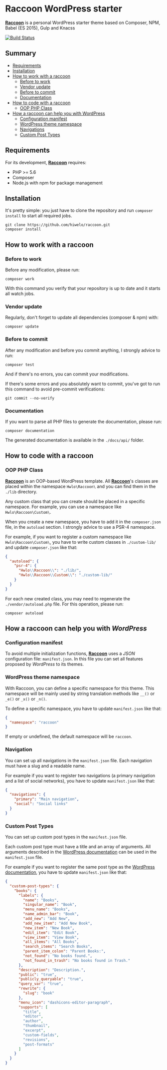 # Raccoon WordPress starter
**[Raccoon](https://github.com/hiwelo/raccoon/)** is a personal WordPress starter theme based on Composer, NPM, Babel (ES 2015), Gulp and Knacss

[![Build Status](https://travis-ci.org/hiwelo/raccoon.svg?branch=develop)](https://travis-ci.org/hiwelo/raccoon)


## Summary
  - [Requirements](#requirements)
  - [Installation](#installation)
  - [How to work with a raccoon](#how-to-work-with-a-raccoon)
    - [Before to work](#before-to-work)
    - [Vendor update](#vendor-update)
    - [Before to commit](#before-to-commit)
    - [Documentation](#documentation)
  - [How to code with a raccoon](#how-to-code-with-a-raccoon)
    - [OOP PHP Class](#oop-php-class)
  - [How a raccoon can help you with WordPress](#how-a-raccoon-can-help-you-with-wordpress)
    - [Configuration manifest](#configuration-manifest)
    - [WordPress theme namespace](#wordpress-theme-namespace)
    - [Navigations](#navigations)
    - [Custom Post Types](#custom-post-types)


## Requirements
For its development, **[Raccoon](https://github.com/hiwelo/raccoon/)** requires:
  - PHP >= 5.6
  - Composer
  - Node.js with npm for package management


## Installation
It's pretty simple: you just have to clone the repository and run `composer install`
to start all required jobs.
```
git clone https://github.com/hiwelo/raccoon.git
composer install
```


## How to work with a raccoon

### Before to work
Before any modification, please run:
```
composer work
```
With this command you verify that your repository is up to date and it starts all
watch jobs.

### Vendor update
Regularly, don't forget to update all dependencies (composer & npm) with:
```
composer update
```

### Before to commit
After any modification and before you commit anything, I strongly advice to run:
```
composer test
```
And if there's no errors, you can commit your modifications.

If there's some errors and you absolutely want to commit, you've got to run this command
to avoid pre-commit verifications:
```
git commit --no-verify
```

### Documentation
If you want to parse all PHP files to generate the documentation, please run:
```
composer documentation
```
The generated documentation is available in the `./docs/api/` folder.


## How to code with a raccoon

### OOP PHP Class
**[Raccoon](https://github.com/hiwelo/raccoon/)** is an OOP-based WordPress template.
All **[Raccoon](https://github.com/hiwelo/raccoon/)**'s classes are placed within the namespace `Hwlo\Raccoon\` and you can find them in the `./lib` directory.

Any custom class that you can create should be placed in a specific namespace.
For example, you can use a namespace like `Hwlo\Raccoon\Custom\`.

When you create a new namespace, you have to add it in the `composer.json` file, in the `autoload` section.
I strongly advice to use a PSR-4 namespace.

For example, if you want to register a custom namespace like `Hwlo\Raccoon\Custom\`, you have to write custom classes in `./custom-lib/` and update `composer.json` like that:
```json
{
  "autoload": {
    "psr-4": {
      "Hwlo\\Raccoon\\": "./lib/",
      "Hwlo\\Raccoon\\Custom\\": "./custom-lib/"
    }
  }
}
```

For each new created class, you may need to regenerate the `./vendor/autoload.php` file. For this operation, please run:
```
composer autoload
```


## How a raccoon can help you with _WordPress_

### Configuration manifest
To avoid multiple initialization functions, **[Raccoon](https://github.com/hiwelo/raccoon/)** uses a _JSON_ configuration file: `manifest.json`.
In this file you can set all features proposed by _WordPress_ to its themes.

### WordPress theme namespace
With Raccoon, you can define a specific namespace for this theme.
This namespace will be mainly used by string translation methods like `__()` or `_e()` or `_x()` or `_n()`.

To define a specific namespace, you have to update `manifest.json` like that:
```json
{
  "namespace": "raccoon"
}
```
If empty or undefined, the default namespace will be `raccoon`.

### Navigation
You can set up all navigations in the `manifest.json` file.
Each navigation must have a slug and a readable name.

For example if you want to register two navigations (a primary navigation and a list of social networks), you have to update `manifest.json` like that:
```json
{
  "navigations": {
    "primary": "Main navigation",
    "social": "Social links"
  }
}
```

### Custom Post Types
You can set up custom post types in the `manifest.json` file.

Each custom post type must have a title and an array of arguments. All arguments described in the [WordPress documentation](https://codex.wordpress.org/Function_Reference/register_post_type) can be used in the `manifest.json` file.

For example if you want to register the same post type as the [WordPress documentation](https://codex.wordpress.org/Function_Reference/register_post_type#_edit_link), you have to update `manifest.json` like that:
```json
{
  "custom-post-types": {
    "books": {
      "labels": {
        "name": "Books",
        "singular_name": "Book",
        "menu_name": "Books",
        "name_admin_bar": "Book",
        "add_new": "Add New",
        "add_new_item": "Add New Book",
        "new_item": "New Book",
        "edit_item": "Edit Book",
        "view_item": "View Book",
        "all_items": "All Books",
        "search_items": "Search Books",
        "parent_item_colon": "Parent Books:",
        "not_found": "No books found.",
        "not_found_in_trash": "No books found in Trash."
      },
      "description": "Description.",
      "public": "true",
      "publicly_queryable": "true",
      "query_var": "true",
      "rewrite": {
        "slug": "book"
      },
      "menu_icon": "dashicons-editor-paragraph",
      "supports": [
        "title",
        "editor",
        "author",
        "thumbnail",
        "excerpt",
        "custom-fields",
        "revisions",
        "post-formats"
      ]
    }
  }
}
```
